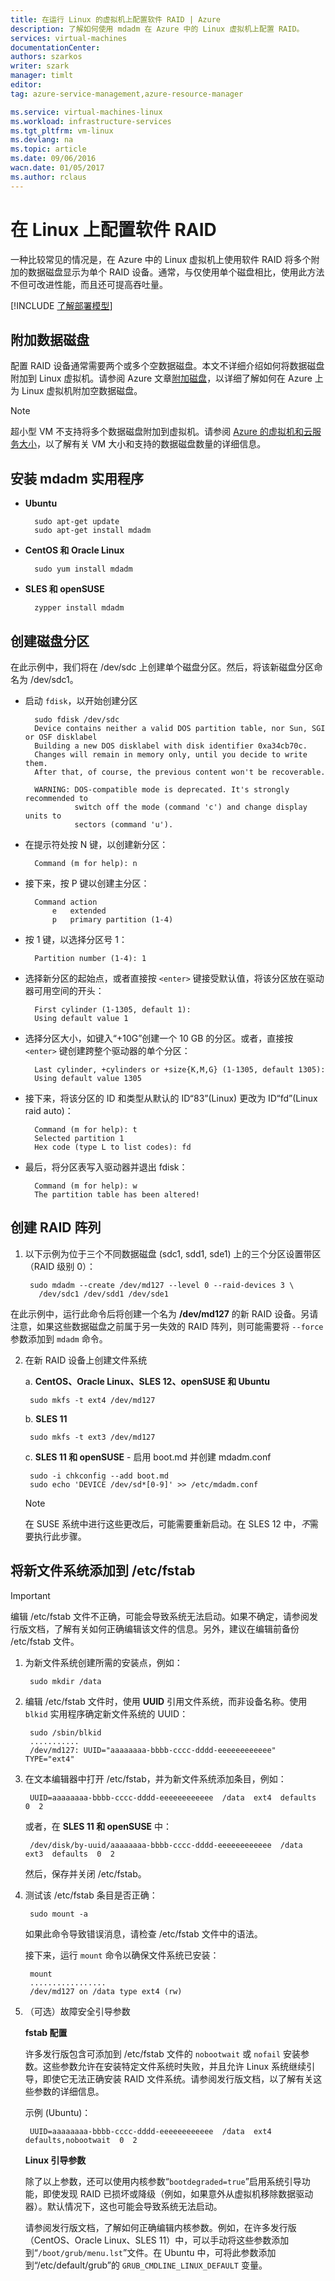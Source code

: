 ```yaml
---
title: 在运行 Linux 的虚拟机上配置软件 RAID | Azure
description: 了解如何使用 mdadm 在 Azure 中的 Linux 虚拟机上配置 RAID。
services: virtual-machines
documentationCenter: 
authors: szarkos
writer: szark
manager: timlt
editor: 
tag: azure-service-management,azure-resource-manager

ms.service: virtual-machines-linux
ms.workload: infrastructure-services
ms.tgt_pltfrm: vm-linux
ms.devlang: na
ms.topic: article
ms.date: 09/06/2016
wacn.date: 01/05/2017
ms.author: rclaus
---
```


# 在 Linux 上配置软件 RAID
一种比较常见的情况是，在 Azure 中的 Linux 虚拟机上使用软件 RAID 将多个附加的数据磁盘显示为单个 RAID 设备。通常，与仅使用单个磁盘相比，使用此方法不但可改进性能，而且还可提高吞吐量。

[!INCLUDE [了解部署模型](../../includes/learn-about-deployment-models-both-include.md)]

## 附加数据磁盘
配置 RAID 设备通常需要两个或多个空数据磁盘。本文不详细介绍如何将数据磁盘附加到 Linux 虚拟机。请参阅 Azure 文章[附加磁盘](./virtual-machines-linux-classic-attach-disk.md)，以详细了解如何在 Azure 上为 Linux 虚拟机附加空数据磁盘。

>[!NOTE]
> 超小型 VM 不支持将多个数据磁盘附加到虚拟机。请参阅 [Azure 的虚拟机和云服务大小](../cloud-services/cloud-services-sizes-specs.md)，以了解有关 VM 大小和支持的数据磁盘数量的详细信息。

## 安装 mdadm 实用程序

- **Ubuntu**

        sudo apt-get update
        sudo apt-get install mdadm

- **CentOS 和 Oracle Linux**

        sudo yum install mdadm

- **SLES 和 openSUSE**

        zypper install mdadm

## 创建磁盘分区
在此示例中，我们将在 /dev/sdc 上创建单个磁盘分区。然后，将该新磁盘分区命名为 /dev/sdc1。

- 启动 `fdisk`，以开始创建分区

        sudo fdisk /dev/sdc
        Device contains neither a valid DOS partition table, nor Sun, SGI or OSF disklabel
        Building a new DOS disklabel with disk identifier 0xa34cb70c.
        Changes will remain in memory only, until you decide to write them.
        After that, of course, the previous content won't be recoverable.

        WARNING: DOS-compatible mode is deprecated. It's strongly recommended to
                 switch off the mode (command 'c') and change display units to
                 sectors (command 'u').

- 在提示符处按 N 键，以创建新分区：

        Command (m for help): n

- 接下来，按 P 键以创建主分区：

        Command action
            e   extended
            p   primary partition (1-4)

- 按 1 键，以选择分区号 1：

        Partition number (1-4): 1

- 选择新分区的起始点，或者直接按 `<enter>` 键接受默认值，将该分区放在驱动器可用空间的开头：

        First cylinder (1-1305, default 1):
        Using default value 1

- 选择分区大小，如键入“+10G”创建一个 10 GB 的分区。或者，直接按 `<enter>` 键创建跨整个驱动器的单个分区：

        Last cylinder, +cylinders or +size{K,M,G} (1-1305, default 1305): 
        Using default value 1305

- 接下来，将该分区的 ID 和类型从默认的 ID“83”(Linux) 更改为 ID“fd”(Linux raid auto)：

        Command (m for help): t
        Selected partition 1
        Hex code (type L to list codes): fd

- 最后，将分区表写入驱动器并退出 fdisk：

        Command (m for help): w
        The partition table has been altered!

## 创建 RAID 阵列

1. 以下示例为位于三个不同数据磁盘 (sdc1, sdd1, sde1) 上的三个分区设置带区（RAID 级别 0）：

        sudo mdadm --create /dev/md127 --level 0 --raid-devices 3 \
          /dev/sdc1 /dev/sdd1 /dev/sde1

在此示例中，运行此命令后将创建一个名为 **/dev/md127** 的新 RAID 设备。另请注意，如果这些数据磁盘之前属于另一失效的 RAID 阵列，则可能需要将 `--force` 参数添加到 `mdadm` 命令。

2. 在新 RAID 设备上创建文件系统

    a. **CentOS、Oracle Linux、SLES 12、openSUSE 和 Ubuntu**

        sudo mkfs -t ext4 /dev/md127

    b. **SLES 11**

        sudo mkfs -t ext3 /dev/md127

    c. **SLES 11 和 openSUSE** - 启用 boot.md 并创建 mdadm.conf

        sudo -i chkconfig --add boot.md
        sudo echo 'DEVICE /dev/sd*[0-9]' >> /etc/mdadm.conf

    >[!NOTE]
    > 在 SUSE 系统中进行这些更改后，可能需要重新启动。在 SLES 12 中，*不*需要执行此步骤。

## 将新文件系统添加到 /etc/fstab

> [!IMPORTANT]
> 编辑 /etc/fstab 文件不正确，可能会导致系统无法启动。如果不确定，请参阅发行版文档，了解有关如何正确编辑该文件的信息。另外，建议在编辑前备份 /etc/fstab 文件。

1. 为新文件系统创建所需的安装点，例如：

        sudo mkdir /data

2. 编辑 /etc/fstab 文件时，使用 **UUID** 引用文件系统，而非设备名称。使用 `blkid` 实用程序确定新文件系统的 UUID：

        sudo /sbin/blkid
        ...........
        /dev/md127: UUID="aaaaaaaa-bbbb-cccc-dddd-eeeeeeeeeeee" TYPE="ext4"

3. 在文本编辑器中打开 /etc/fstab，并为新文件系统添加条目，例如：

        UUID=aaaaaaaa-bbbb-cccc-dddd-eeeeeeeeeeee  /data  ext4  defaults  0  2

    或者，在 **SLES 11 和 openSUSE** 中：

        /dev/disk/by-uuid/aaaaaaaa-bbbb-cccc-dddd-eeeeeeeeeeee  /data  ext3  defaults  0  2

    然后，保存并关闭 /etc/fstab。

4. 测试该 /etc/fstab 条目是否正确：

        sudo mount -a

    如果此命令导致错误消息，请检查 /etc/fstab 文件中的语法。

    接下来，运行 `mount` 命令以确保文件系统已安装：

        mount
        .................
        /dev/md127 on /data type ext4 (rw)

5. （可选）故障安全引导参数

    **fstab 配置**

    许多发行版包含可添加到 /etc/fstab 文件的 `nobootwait` 或 `nofail` 安装参数。这些参数允许在安装特定文件系统时失败，并且允许 Linux 系统继续引导，即使它无法正确安装 RAID 文件系统。请参阅发行版文档，以了解有关这些参数的详细信息。

    示例 (Ubuntu)：

        UUID=aaaaaaaa-bbbb-cccc-dddd-eeeeeeeeeeee  /data  ext4  defaults,nobootwait  0  2

    **Linux 引导参数**

    除了以上参数，还可以使用内核参数“`bootdegraded=true`”启用系统引导功能，即使发现 RAID 已损坏或降级（例如，如果意外从虚拟机移除数据驱动器）。默认情况下，这也可能会导致系统无法启动。

    请参阅发行版文档，了解如何正确编辑内核参数。例如，在许多发行版（CentOS、Oracle Linux、SLES 11）中，可以手动将这些参数添加到“`/boot/grub/menu.lst`”文件。在 Ubuntu 中，可将此参数添加到“/etc/default/grub”的 `GRUB_CMDLINE_LINUX_DEFAULT` 变量。

<!---HONumber=Mooncake_Quality_Review_1118_2016-->
